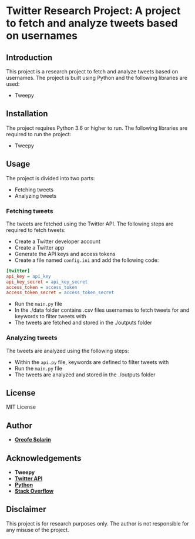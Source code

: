 # Twitter Research Project: A project to fetch and analyze tweets based on usernames 

## Introduction
This project is a research project to fetch and analyze tweets based on usernames. The project is built using Python and the following libraries are used:
* Tweepy

## Installation
The project requires Python 3.6 or higher to run. The following libraries are required to run the project:
* Tweepy

## Usage
The project is divided into two parts:
* Fetching tweets
* Analyzing tweets

### Fetching tweets
The tweets are fetched using the Twitter API. The following steps are required to fetch tweets:
* Create a Twitter developer account
* Create a Twitter app
* Generate the API keys and access tokens
* Create a file named `config.ini` and add the following code:
```ini
[twitter]
api_key = api_key
api_key_secret = api_key_secret
access_token = access_token
access_token_secret = access_token_secret
```

* Run the `main.py` file
* In the ./data folder contains .csv files usernames to fetch tweets for and keywords to filter tweets with
* The tweets are fetched and stored in the ./outputs folder

### Analyzing tweets
The tweets are analyzed using the following steps:
* Within the `api.py` file, keywords are defined to filter tweets with
* Run the `main.py` file
* The tweets are analyzed and stored in the ./outputs folder


## License
MIT License

## Author
* [**Oreofe Solarin**](https://github.com/devsog12)

## Acknowledgements
* **Tweepy**
* [**Twitter API**](https://developer.twitter.com/en/docs/twitter-api)
* [**Python**](https://www.python.org/)
* [**Stack Overflow**](https://stackoverflow.com/)

## Disclaimer
This project is for research purposes only. The author is not responsible for any misuse of the project.
